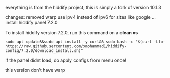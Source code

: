 everything is from the hiddify project, this is simply a fork of version 10.1.3

changes:
removed warp
use ipv4 instead of ipv6 for sites like google ...
install hiddify panel 7.2.0

To install hiddify version 7.2.0, run this command on a <b>clean os</b>

```
sudo apt update&&sudo apt install -y curl&& sudo bash -c "$(curl -Lfo- https://raw.githubusercontent.com/xmohammad1/hiddify-config/7.2.0/download_install.sh)"
```

if the panel didnt load, do apply configs from menu once!


this version don't have warp
